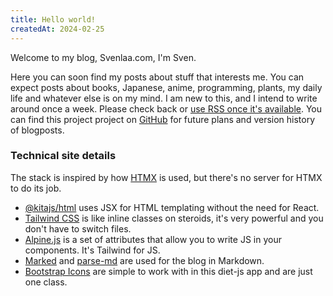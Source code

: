 ```yaml
---
title: Hello world!
createdAt: 2024-02-25
---
```


Welcome to my blog, Svenlaa.com, I'm Sven.

Here you can soon find my posts about stuff that interests me. You can expect
posts about books, Japanese, anime, programming, plants, my daily life and whatever else is on my mind. I am new to
this, and I intend to write around once a week. Please check back
or [use RSS once it's available](https://github.com/Svenlaa/home-v2/issues/2). You can find this project project
on [GitHub](https://github.com/Svenlaa/home-v2) for future plans and version history of blogposts.

### Technical site details

The stack is inspired by how [HTMX](https://htmx.org/) is used, but there's no server for HTMX to do its job.

- [@kitajs/html](https://github.com/kitajs/html) uses JSX for HTML templating without the need for React.
- [Tailwind CSS](https://tailwindcss.com/) is like inline classes on steroids, it's very powerful and you don't have to
  switch files.
- [Alpine.js](https://alpinejs.dev/) is a set of attributes that allow you to write JS in your components. It's Tailwind
  for JS.
- [Marked](https://marked.js.org/) and [parse-md](https://github.com/rpearce/parse-md) are used for the blog in
  Markdown.
- [Bootstrap Icons](https://icons.getbootstrap.com/) are simple to work with in this diet-js app and are just one class.
